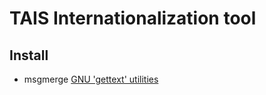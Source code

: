 # TAIS Internationalization tool

## Install

* msgmerge [GNU 'gettext' utilities](https://www.gnu.org/software/gettext/manual/html_node/msgmerge-Invocation.html)
